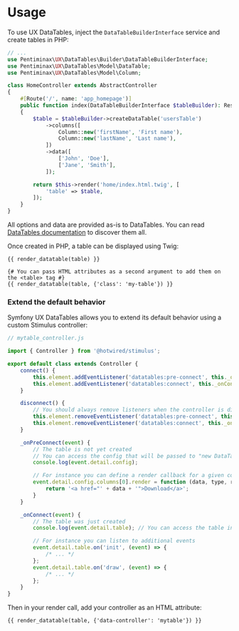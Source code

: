 
# Usage

To use UX DataTables, inject the `DataTableBuilderInterface` service and
create tables in PHP:

``` php
// ...
use Pentiminax\UX\DataTables\Builder\DataTableBuilderInterface;
use Pentiminax\UX\DataTables\Model\DataTable;
use Pentiminax\UX\DataTables\Model\Column;

class HomeController extends AbstractController
{
    #[Route('/', name: 'app_homepage')]
    public function index(DataTableBuilderInterface $tableBuilder): Response
    {
        $table = $tableBuilder->createDataTable('usersTable')
            ->columns([
                Column::new('firstName', 'First name'),
                Column::new('lastName', 'Last name'),
            ])
            ->data([
                ['John', 'Doe'],
                ['Jane', 'Smith'],
            ]);

        return $this->render('home/index.html.twig', [
            'table' => $table,
        ]);
    }
}
```

All options and data are provided as-is to DataTables. You can read
[DataTables documentation](https://datatables.net/manual/) to discover
them all.

Once created in PHP, a table can be displayed using Twig:

``` html+twig
{{ render_datatable(table) }}

{# You can pass HTML attributes as a second argument to add them on the <table> tag #}
{{ render_datatable(table, {'class': 'my-table'}) }}
```

### Extend the default behavior

Symfony UX DataTables allows you to extend its default behavior using a
custom Stimulus controller:

``` javascript
// mytable_controller.js

import { Controller } from '@hotwired/stimulus';

export default class extends Controller {
    connect() {
        this.element.addEventListener('datatables:pre-connect', this._onPreConnect);
        this.element.addEventListener('datatables:connect', this._onConnect);
    }

    disconnect() {
        // You should always remove listeners when the controller is disconnected to avoid side effects
        this.element.removeEventListener('datatables:pre-connect', this._onPreConnect);
        this.element.removeEventListener('datatables:connect', this._onConnect);
    }

    _onPreConnect(event) {
        // The table is not yet created
        // You can access the config that will be passed to "new DataTable()"
        console.log(event.detail.config);

        // For instance you can define a render callback for a given column
        event.detail.config.columns[0].render = function (data, type, row, meta) {
            return '<a href="' + data + '">Download</a>';
        }
    }

    _onConnect(event) {
        // The table was just created
        console.log(event.detail.table); // You can access the table instance using the event details

        // For instance you can listen to additional events
        event.detail.table.on('init', (event) => {
            /* ... */
        };
        event.detail.table.on('draw', (event) => {
            /* ... */
        };
    }
}
```

Then in your render call, add your controller as an HTML attribute:

``` twig
{{ render_datatable(table, {'data-controller': 'mytable'}) }}
```